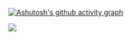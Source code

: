 [![Ashutosh's github activity graph](https://activity-graph.herokuapp.com/graph?username=TwoThreeTwo&theme=xcode)](https://github.com/ashutosh00710/github-readme-activity-graph)



![](https://komarev.com/ghpvc/?username=twothreetwo)

